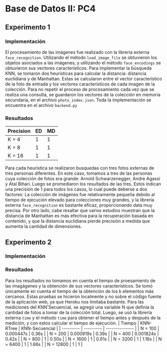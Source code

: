 # Base de Datos II: PC4
## Experimento 1
### Implementación
El procesamiento de las imágenes fue realizado con la librería externa `face_recognition`. Utilizando el método `load_image_file` se obtuvieron los objetos asociados a las imágenes, y utilizando el método `face_encodings` se obtuvieron sus vectores característicos. Para implementar la búsqueda KNN, se tomaron dos heurísticas para calcular la distancia: distancia euclidiana y de Manhattan. Estas se calcularon entre el vector característico de la foto de entrada y los vectores característicos de cada imagen de la colección. Para no repetir el proceso de procesamiento cada vez que se realiza una consulta, se guardaron los vectores de la colección en memoria secundaria, en el archivo `photo_index.json`. Toda la implementación se encuentra en el archivo `backend.py`
### Resultados
| Precision | ED | MD |
| --------- | -- | -- |
| K = 4     |  1 |  1 |
| K = 8     |  1 |  1 |
| K = 16    |  1 |  1 |

Para cada heurística se realizaron busquedas con tres fotos externas de tres personas diferentes. En este caso, tomamos a tres de las personas cuya colección de fotos era grande: Arnold Schwarzenegger, Andre Agassi y Atal Bihari. Luego se promediaron los resultados de las tres. Estos indican una precisión de 1 para todos los casos, lo cual puede deberse a dos factores: La colección de imágenes fue relativamente pequeña debido al tiempo de ejecución elevado para colecciones muy grandes, y la librería externa `face_recognition` es bastante eficaz, proporcionando data muy precisa. Por otro lado, cabe resaltar que varios estudios muestran que la distancia de Manhattan es más efectiva para la recuperación basada en contenido, y que la distancia euclidiana pierde precisión a medida que aumenta la cantidad de dimensiones.
## Experimento 2
### Implementación
### Resultados
Para los resultados no tomamos en cuenta el tiempo de proesamiento de las imagágenes y la obtención de sus vectores característicos. Se tomó únicamente en cuenta el tiempo de la obtención de los k elementos más cercanos. Estas pruebas se hicieron localmente y no sobre el código fuente de la aplicación web, ya que Heroku nos limitaba bastante. Para las mediciones del KNN'Secuencial, se agregó una variable N que definía la cantidad de fotos a tomar de la colección total. Luego, se usó la librería externa `time` y el método `time` para obtener el tiempo antes y después de la medición, y con estos calcular el tiempo de ejecución.
| Tiempo    | KNN-RTree | KNN-Secuencial |
| --------- | --------- | -------------- |
| N = 100   | 0.000447s |  0.36s         |
| N = 200   | 0.000919s |  0.39s         |
| N = 400   | 0.001824s |  0.42s         |
| N = 800   |  1        |  0.50s         |
| N = 1600  |  1        |  0.61s         |
| N = 3200  |  1        |  1.16s         |
| N = 6400  |  1        |  1.66s         |
| N = 12800 |  1        |  1             |
